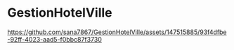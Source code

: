 # GestionHotelVille



https://github.com/sana7867/GestionHotelVille/assets/147515885/93f4dfbe-92ff-4023-aad5-f0bbc87f3730


 
